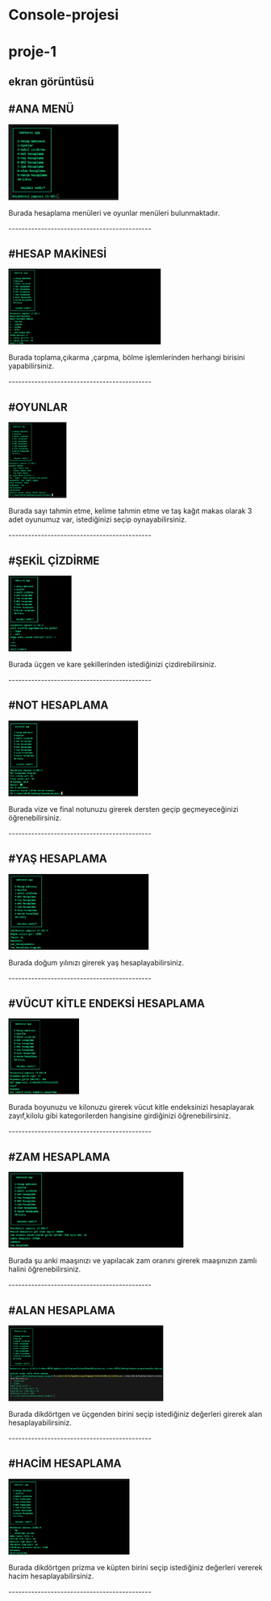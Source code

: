 # Console-projesi
# proje-1
## ekran görüntüsü

#ANA MENÜ
-----------
<img height="150" src="resim/resim1.png">
<p> Burada hesaplama menüleri ve oyunlar menüleri bulunmaktadır.<p>
--------------------------------------------

#HESAP MAKİNESİ
----------------
<img height="150" src="resim/resimA.png">
<p>Burada toplama,çıkarma ,çarpma, bölme işlemlerinden herhangi birisini yapabilirsiniz.<p>
--------------------------------------------

#OYUNLAR
----------
<img height="150" src="resim/resimB.png">
<p>Burada sayı tahmin etme, kelime tahmin etme ve taş kağıt makas olarak 3 adet oyunumuz var, istediğinizi seçip oynayabilirsiniz.<p>
--------------------------------------------

#ŞEKİL ÇİZDİRME
----------------
<img height="150" src="resim/resimC.png">
<p>Burada üçgen ve kare şekillerinden istediğinizi çizdirebilirsiniz.<p>
--------------------------------------------

#NOT HESAPLAMA
---------------
<img height="150" src="resim/resimD.png">
<p>Burada vize ve final notunuzu girerek dersten geçip geçmeyeceğinizi öğrenebilirsiniz.<p>
--------------------------------------------

#YAŞ HESAPLAMA
---------------
<img height="150" src="resim/resimE.png">
<p>Burada doğum yılınızı girerek yaş hesaplayabilirsiniz.<p>
--------------------------------------------

#VÜCUT KİTLE ENDEKSİ HESAPLAMA
-------------------------------
<img height="150" src="resim/resimF.png">
<P>Burada boyunuzu ve kilonuzu girerek vücut kitle endeksinizi hesaplayarak zayıf,kilolu gibi kategorilerden hangisine girdiğinizi öğrenebilirsiniz.<p>
--------------------------------------------

#ZAM HESAPLAMA
---------------
<img height="150" src="resim/resimG.png">
<p>Burada şu anki maaşınızı ve yapılacak zam oranını girerek maaşınızın zamlı halini öğrenebilirsiniz.<p>
--------------------------------------------

#ALAN HESAPLAMA
----------------
<img height="150" src="resim/resimH.png">
<p>Burada dikdörtgen ve üçgenden birini seçip istediğiniz değerleri girerek alan hesaplayabilirsiniz.<p>
--------------------------------------------

#HACİM HESAPLAMA
-----------------
<img height="150" src="resim/resimI.png">
<p>Burada dikdörtgen prizma ve küpten birini seçip istediğiniz değerleri vererek hacim hesaplayabilirsiniz.<p>
--------------------------------------------